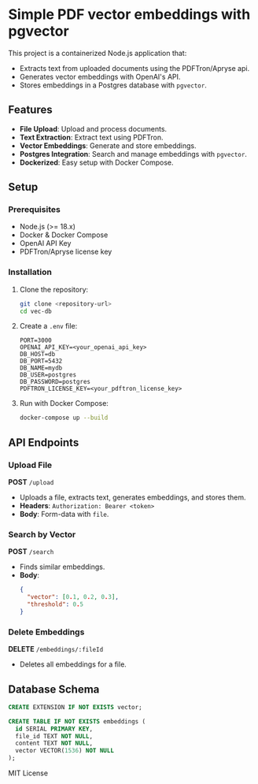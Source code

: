 # Simple PDF vector embeddings with pgvector

This project is a containerized Node.js application that:

- Extracts text from uploaded documents using the PDFTron/Apryse api.
- Generates vector embeddings with OpenAI's API.
- Stores embeddings in a Postgres database with `pgvector`.

## Features

- **File Upload**: Upload and process documents.
- **Text Extraction**: Extract text using PDFTron.
- **Vector Embeddings**: Generate and store embeddings.
- **Postgres Integration**: Search and manage embeddings with `pgvector`.
- **Dockerized**: Easy setup with Docker Compose.

## Setup

### Prerequisites
- Node.js (>= 18.x)
- Docker & Docker Compose
- OpenAI API Key
- PDFTron/Apryse license key

### Installation

1. Clone the repository:
   ```bash
   git clone <repository-url>
   cd vec-db
   ```
2. Create a `.env` file:
   ```env
   PORT=3000
   OPENAI_API_KEY=<your_openai_api_key>
   DB_HOST=db
   DB_PORT=5432
   DB_NAME=mydb
   DB_USER=postgres
   DB_PASSWORD=postgres
   PDFTRON_LICENSE_KEY=<your_pdftron_license_key>
   ```
3. Run with Docker Compose:
   ```bash
   docker-compose up --build
   ```

## API Endpoints

### Upload File
**POST** `/upload`
- Uploads a file, extracts text, generates embeddings, and stores them.
- **Headers**: `Authorization: Bearer <token>`
- **Body**: Form-data with `file`.

### Search by Vector
**POST** `/search`
- Finds similar embeddings.
- **Body**:
  ```json
  {
    "vector": [0.1, 0.2, 0.3],
    "threshold": 0.5
  }
  ```

### Delete Embeddings
**DELETE** `/embeddings/:fileId`
- Deletes all embeddings for a file.


## Database Schema

```sql
CREATE EXTENSION IF NOT EXISTS vector;

CREATE TABLE IF NOT EXISTS embeddings (
  id SERIAL PRIMARY KEY,
  file_id TEXT NOT NULL,
  content TEXT NOT NULL,
  vector VECTOR(1536) NOT NULL
);
```


MIT License

